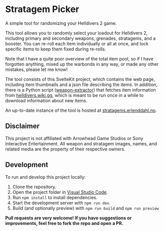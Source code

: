 # Stratagem Picker

A simple tool for randomizing your Helldivers 2 game.

This tool allows you to randomly select your loadout for Helldivers 2, including primary and secondary weapons, grenades, stratagems, and a booster. You can re-roll each item individually or all at once, and lock specific items to keep them fixed during re-rolls.

Note that I have a quite poor overview of the total item pool, so if I have forgotten anything, mixed up the warbonds in any way, or made any other mistakes, please let me know!

The tool consists of this SvelteKit project, which contains the web page, including item thumbnails and a json file describing the items. In addition, there is a Python script ([weapon-extractor](weapon-extractor)) that fetches item information from [helldivers.wiki.gg](https://helldivers.wiki.gg), which is meant to be run once in a while to download information about new items.

An up-to-date instance of the tool is hosted at [stratagems.erlenddahl.no](https://stratagems.erlenddahl.no).

## Disclaimer
This project is not affiliated with Arrowhead Game Studios or Sony Interactive Entertainment. All weapon and stratagem images, names, and related media are the property of their respective owners.

## Development

To run and develop this project locally:

1. Clone the repository.
2. Open the project folder in [Visual Studio Code](https://code.visualstudio.com/).
3. Run `npm install` to install dependencies.
4. Start the development server with `npm run dev`.
5. Build (and optionally preview) with `npm run build` and `npm run preview`

**Pull requests are very welcome! If you have suggestions or improvements, feel free to fork the repo and open a PR.**